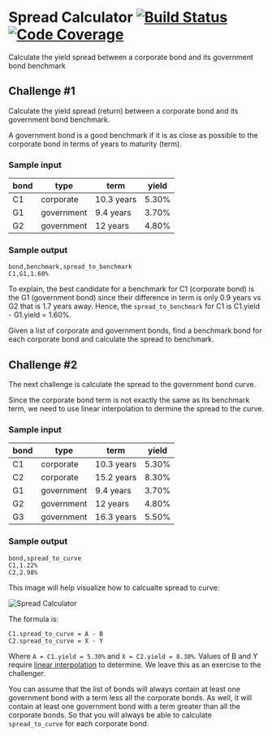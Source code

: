 # Spread Calculator [![Build Status][travis-badge]][travis-repo] [![Code Coverage][codecov-badge]][codecov-repo]

Calculate the yield spread between a corporate bond and its government bond benchmark

## Challenge #1

Calculate the yield spread (return) between a corporate bond and its government bond benchmark.

A government bond is a good benchmark if it is as close as possible to the corporate bond in terms of years to maturity (term).

### Sample input

| bond   | type       | term        | yield |
|--------|------------|-------------|-------|
| C1     | corporate  | 10.3 years  | 5.30% |
| G1     | government | 9.4 years   | 3.70% |
| G2     | government | 12 years    | 4.80% |

### Sample output

```
bond,benchmark,spread_to_benchmark
C1,G1,1.60%
```

To explain, the best candidate for a benchmark for C1 (corporate bond) is the G1 (government bond) since their difference in term is only 0.9 years vs G2 that is 1.7 years away. Hence, the `spread_to_benchmark` for C1 is C1.yield - G1.yield = 1.60%.

Given a list of corporate and government bonds, find a benchmark bond for each corporate bond and calculate the spread to benchmark.

## Challenge #2

The next challenge is calculate the spread to the government bond curve.

Since the corporate bond term is not exactly the same as its benchmark term, we need to use linear interpolation to dermine the spread to the curve.

### Sample input

| bond   | type       | term        | yield |
|--------|------------|-------------|-------|
| C1     | corporate  | 10.3 years  | 5.30% |
| C2     | corporate  | 15.2 years  | 8.30% |
| G1     | government | 9.4 years   | 3.70% |
| G2     | government | 12 years    | 4.80% |
| G3     | government | 16.3 years  | 5.50% |

### Sample output

```
bond,spread_to_curve
C1,1.22%
C2,2.98%
```

This image will help visualize how to calcualte spread to curve:

![Spread Calculator][spread_calculator.png]

The formula is:

```
C1.spread_to_curve = A - B
C2.spread_to_curve = X - Y
```

Where `A = C1.yield = 5.30%` and `X = C2.yield = 8.30%`. Values of B and Y require [linear interpolation][linear-interpolation-video] to determine. We leave this as an exercise to the challenger.

You can assume that the list of bonds will always contain at least one government bond with a term less all the corporate bonds. As well, it will contain at least one government bond with a term greater than all the corporate bonds. So that you will always be able to calculate `spread_to_curve` for each corporate bond.



 [travis-badge]: https://travis-ci.org/mariusbutuc/spread-calculator.svg?branch=master
 [travis-repo]:https://travis-ci.org/mariusbutuc/spread-calculator
 [codecov-badge]: https://codecov.io/gh/mariusbutuc/spread-calculator/branch/master/graph/badge.svg
 [codecov-repo]: https://codecov.io/gh/mariusbutuc/spread-calculator
 [spread_calculator.png]: https://gist.githubusercontent.com/mariusbutuc/3f4f6ed1bf7256cdce1a30c794270454/raw/fbe2d4cd957ee204b44cdf674c965a9279f8387f/spread_calculator.png
 [linear-interpolation-video]: https://www.youtube.com/watch?v=pXS8tKU2g6Y
